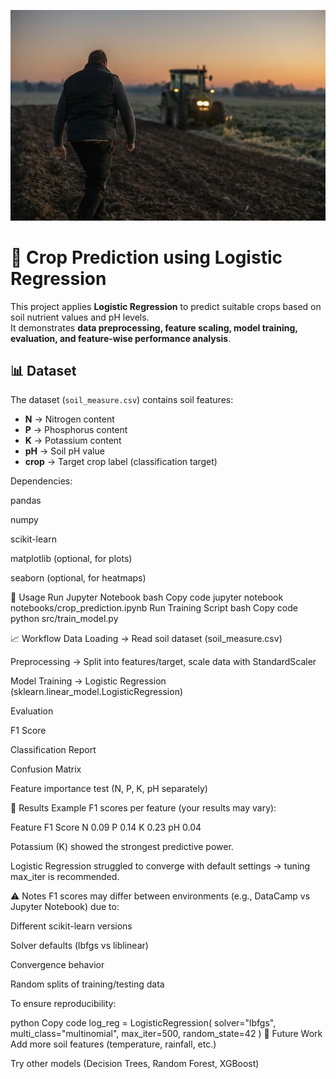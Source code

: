 ![farmer](https://github.com/muhammadrehanazam/Crop_prediciton_Model/blob/main/farmer_in_a_field.jpg)

# 🌱 Crop Prediction using Logistic Regression

This project applies **Logistic Regression** to predict suitable crops based on soil nutrient values and pH levels.  
It demonstrates **data preprocessing, feature scaling, model training, evaluation, and feature-wise performance analysis**.  



## 📊 Dataset

The dataset (`soil_measure.csv`) contains soil features:

- **N** → Nitrogen content  
- **P** → Phosphorus content  
- **K** → Potassium content  
- **pH** → Soil pH value  
- **crop** → Target crop label (classification target)  


Dependencies:

pandas

numpy

scikit-learn

matplotlib (optional, for plots)

seaborn (optional, for heatmaps)

🚀 Usage
Run Jupyter Notebook
bash
Copy code
jupyter notebook notebooks/crop_prediction.ipynb
Run Training Script
bash
Copy code
python src/train_model.py

📈 Workflow
Data Loading → Read soil dataset (soil_measure.csv)

Preprocessing → Split into features/target, scale data with StandardScaler

Model Training → Logistic Regression (sklearn.linear_model.LogisticRegression)

Evaluation

F1 Score

Classification Report

Confusion Matrix

Feature importance test (N, P, K, pH separately)

🧪 Results
Example F1 scores per feature (your results may vary):

Feature	F1 Score
N	0.09
P	0.14
K	0.23
pH	0.04

Potassium (K) showed the strongest predictive power.

Logistic Regression struggled to converge with default settings → tuning max_iter is recommended.

⚠️ Notes
F1 scores may differ between environments (e.g., DataCamp vs Jupyter Notebook) due to:

Different scikit-learn versions

Solver defaults (lbfgs vs liblinear)

Convergence behavior

Random splits of training/testing data

To ensure reproducibility:

python
Copy code
log_reg = LogisticRegression(
    solver="lbfgs",
    multi_class="multinomial",
    max_iter=500,
    random_state=42
)
📌 Future Work
Add more soil 
features (temperature, rainfall, etc.)

Try other models (Decision Trees, Random Forest, XGBoost)

